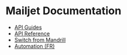 # Mailjet Documentation

* [API Guides](https://dev.mailjet.com/guides/)
* [API Reference](https://dev.mailjet.com/email-api/v3/)
* [Switch from Mandrill](https://dev.mailjet.com/mandrill/)
* [Automation (FR)](http://devblog.lexik.fr/tips/automatisation-de-relance-email-ne-developpez-pas-3082)
